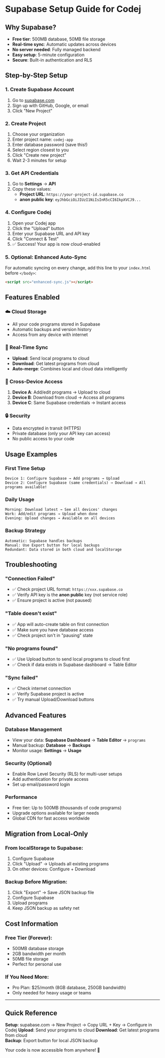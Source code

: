 # Supabase Setup Guide for Codej

## Why Supabase?
- **Free tier**: 500MB database, 50MB file storage
- **Real-time sync**: Automatic updates across devices
- **No server needed**: Fully managed backend
- **Easy setup**: 5-minute configuration
- **Secure**: Built-in authentication and RLS

## Step-by-Step Setup

### 1. Create Supabase Account
1. Go to [supabase.com](https://supabase.com)
2. Sign up with GitHub, Google, or email
3. Click "New Project"

### 2. Create Project
1. Choose your organization
2. Enter project name: `codej-app`
3. Enter database password (save this!)
4. Select region closest to you
5. Click "Create new project"
6. Wait 2-3 minutes for setup

### 3. Get API Credentials
1. Go to **Settings** → **API**
2. Copy these values:
   - **Project URL**: `https://your-project-id.supabase.co`
   - **anon public key**: `eyJhbGciOiJIUzI1NiIsInR5cCI6IkpXVCJ9...`

### 4. Configure Codej
1. Open your Codej app
2. Click the "Upload" button
3. Enter your Supabase URL and API key
4. Click "Connect & Test"
5. ✅ Success! Your app is now cloud-enabled

### 5. Optional: Enhanced Auto-Sync
For automatic syncing on every change, add this line to your `index.html` before `</body>`:
```html
<script src="enhanced-sync.js"></script>
```

## Features Enabled

### ☁️ Cloud Storage
- All your code programs stored in Supabase
- Automatic backups and version history
- Access from any device with internet

### 🔄 Real-Time Sync
- **Upload**: Send local programs to cloud
- **Download**: Get latest programs from cloud  
- **Auto-merge**: Combines local and cloud data intelligently

### 📱 Cross-Device Access
1. **Device A**: Add/edit programs → Upload to cloud
2. **Device B**: Download from cloud → Access all programs
3. **Device C**: Same Supabase credentials → Instant access

### 🔒 Security
- Data encrypted in transit (HTTPS)
- Private database (only your API key can access)
- No public access to your code

## Usage Examples

### First Time Setup
```
Device 1: Configure Supabase → Add programs → Upload
Device 2: Configure Supabase (same credentials) → Download → All programs available!
```

### Daily Usage
```
Morning: Download latest → See all devices' changes
Work: Add/edit programs → Upload when done
Evening: Upload changes → Available on all devices
```

### Backup Strategy
```
Automatic: Supabase handles backups
Manual: Use Export button for local backups
Redundant: Data stored in both cloud and localStorage
```

## Troubleshooting

### "Connection Failed"
- ✅ Check project URL format: `https://xxx.supabase.co`
- ✅ Verify API key is the **anon public** key (not service role)
- ✅ Ensure project is active (not paused)

### "Table doesn't exist"
- ✅ App will auto-create table on first connection
- ✅ Make sure you have database access
- ✅ Check project isn't in "pausing" state

### "No programs found"
- ✅ Use Upload button to send local programs to cloud first
- ✅ Check if data exists in Supabase dashboard → Table Editor

### "Sync failed"
- ✅ Check internet connection
- ✅ Verify Supabase project is active
- ✅ Try manual Upload/Download buttons

## Advanced Features

### Database Management
- View your data: **Supabase Dashboard** → **Table Editor** → `programs`
- Manual backup: **Database** → **Backups**
- Monitor usage: **Settings** → **Usage**

### Security (Optional)
- Enable Row Level Security (RLS) for multi-user setups
- Add authentication for private access
- Set up email/password login

### Performance
- Free tier: Up to 500MB (thousands of code programs)
- Upgrade options available for larger needs
- Global CDN for fast access worldwide

## Migration from Local-Only

### From localStorage to Supabase:
1. Configure Supabase
2. Click "Upload" → Uploads all existing programs
3. On other devices: Configure + Download

### Backup Before Migration:
1. Click "Export" → Save JSON backup file
2. Configure Supabase
3. Upload programs
4. Keep JSON backup as safety net

## Cost Information

### Free Tier (Forever):
- 500MB database storage
- 2GB bandwidth per month
- 50MB file storage
- Perfect for personal use

### If You Need More:
- Pro Plan: $25/month (8GB database, 250GB bandwidth)
- Only needed for heavy usage or teams

---

## Quick Reference

**Setup**: supabase.com → New Project → Copy URL + Key → Configure in Codej
**Upload**: Send your programs to cloud
**Download**: Get latest programs from cloud  
**Backup**: Export button for local JSON backup

Your code is now accessible from anywhere! 🚀
